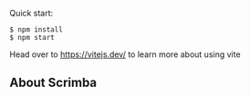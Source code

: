 Quick start:

```
$ npm install
$ npm start
````

Head over to https://vitejs.dev/ to learn more about using vite
## About Scrimba


